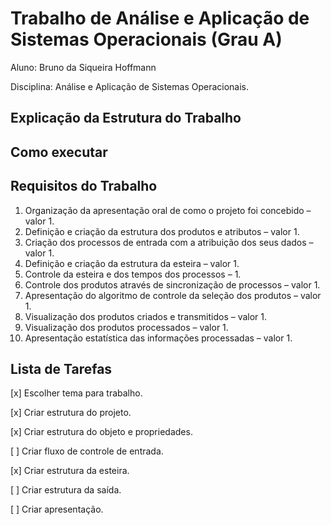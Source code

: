 # Trabalho de Análise e Aplicação de Sistemas Operacionais (Grau A)

Aluno: Bruno da Siqueira Hoffmann

Disciplina: Análise e Aplicação de Sistemas Operacionais.

## Explicação da Estrutura do Trabalho

## Como executar

## Requisitos do Trabalho

1. Organização da apresentação oral de como o projeto foi concebido – valor 1.
2. Definição e criação da estrutura dos produtos e atributos – valor 1.
3. Criação dos processos de entrada com a atribuição dos seus dados – valor 1.
4. Definição e criação da estrutura da esteira – valor 1.
5. Controle da esteira e dos tempos dos processos – 1.
6. Controle dos produtos através de sincronização de processos – valor 1.
7. Apresentação do algoritmo de controle da seleção dos produtos – valor 1.
8. Visualização dos produtos criados e transmitidos – valor 1.
9. Visualização dos produtos processados – valor 1.
10. Apresentação estatística das informações processadas – valor 1.

## Lista de Tarefas
[x] Escolher tema para trabalho.

[x] Criar estrutura do projeto.

[x] Criar estrutura do objeto e propriedades.

[ ] Criar fluxo de controle de entrada.

[x] Criar estrutura da esteira.

[ ] Criar estrutura da saída.

[ ] Criar apresentação.